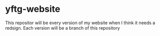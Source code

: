 # yftg-website
This repositor will be every version of my website when I think it needs a redsign. Each version will be a branch of this repository
